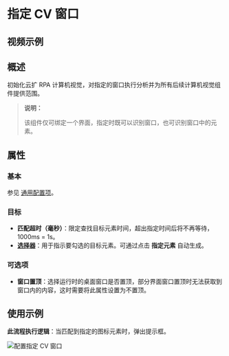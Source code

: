 # 指定 CV 窗口

## 视频示例

## 概述

初始化云扩 RPA 计算机视觉，对指定的窗口执行分析并为所有后续计算机视觉组件提供范围。

> **说明：**
>
> 该组件仅可绑定一个界面，指定时既可以识别窗口，也可识别窗口中的元素。

## 属性

### 基本

参见 [通用配置项](./../Appendix/CommonConfigurationItems.md)。

### 目标

- **匹配超时（毫秒）**：限定查找目标元素时间，超出指定时间后将不再等待，1000ms = 1s。
- **[选择器](../Appendix/Selector.md?_v=v2020.4)**：用于指示要勾选的目标元素。可通过点击 **指定元素** 自动生成。

### 可选项

- **窗口置顶**：选择运行时的桌面窗口是否置顶，部分界面窗口置顶时无法获取到窗口内的内容，这时需要将此属性设置为不置顶。

## 使用示例

**此流程执行逻辑**：当匹配到指定的图标元素时，弹出提示框。

![配置指定 CV 窗口](https://docimages.blob.core.chinacloudapi.cn/images/Activities/locatecvwindow20211109.png)
